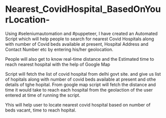 # Nearest_CovidHospital_BasedOnYourLocation-
Using #seleniumautomation and #puppeteer, I have created an Automated Script which will help people to search for nearest Covid Hospitals along with number of Covid beds available at present, Hospital Address and Contact Number etc by entering his/her geolocation. 

People will also get to know real-time distance and the Estimated time to reach nearest hospital with the help of Google Map

Script will fetch the list of covid hospital from delhi govt site. and give us list of hopitals along with  number of covid beds available at present and othe details of tghe hopital. From google map script will fetch the distance and time it would take to reach each hospital from the geolaction of the user entered at time of running the script.

Yhis will help user to locate nearest covid hospital based on number of beds vacant, time to reach hopital.
